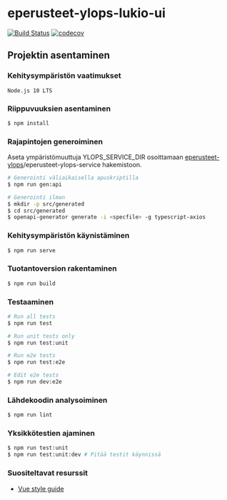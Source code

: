 # eperusteet-ylops-lukio-ui

[![Build Status](https://travis-ci.org/Opetushallitus/eperusteet-ylops-lukio.svg?branch=master)](https://travis-ci.org/Opetushallitus/eperusteet-ylops-lukio)
[![codecov](https://codecov.io/gh/Opetushallitus/eperusteet-ylops-lukio/branch/master/graph/badge.svg)](https://codecov.io/gh/Opetushallitus/eperusteet-ylops)


## Projektin asentaminen

### Kehitysympäristön vaatimukset
```
Node.js 10 LTS
```

### Riippuvuuksien asentaminen

```sh
$ npm install
```

### Rajapintojen generoiminen

Aseta ympäristömuuttuja YLOPS_SERVICE_DIR osoittamaan [eperusteet-ylops](https://github.com/Opetushallitus/eperusteet-ylops)\/eperusteet-ylops-service hakemistoon.

```sh
# Generointi väliaikaisella apuskriptilla
$ npm run gen:api

# Generointi ilman
$ mkdir -p src/generated
$ cd src/generated
$ openapi-generator generate -i <specfile> -g typescript-axios
```

### Kehitysympäristön käynistäminen
```sh
$ npm run serve
```

### Tuotantoversion rakentaminen
```sh
$ npm run build
```

### Testaaminen
```sh
# Run all tests
$ npm run test

# Run unit tests only
$ npm run test:unit

# Run e2e tests
$ npm run test:e2e

# Edit e2e tests
$ npm run dev:e2e
```

### Lähdekoodin analysoiminen
```sh
$ npm run lint
```

### Yksikkötestien ajaminen
```sh
$ npm run test:unit
$ npm run test:unit:dev # Pitää testit käynnissä
```

### Suositeltavat resurssit
- [Vue style guide](https://vuejs.org/v2/style-guide)
